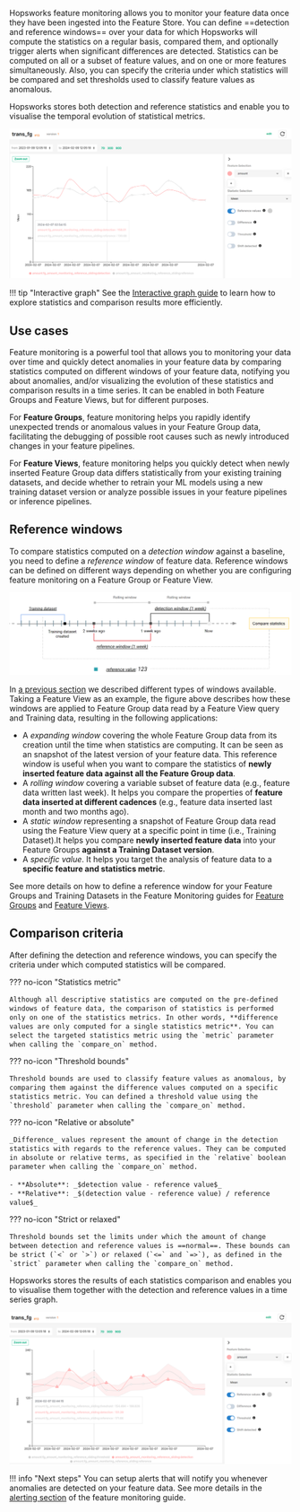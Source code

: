 Hopsworks feature monitoring allows you to monitor your feature data once they have been ingested into the Feature Store. You can define ==detection and reference windows== over your data for which Hopsworks will compute the statistics on a regular basis, compared them, and optionally trigger alerts when significant differences are detected. Statistics can be computed on all or a subset of feature values, and on one or more features simultaneously. Also, you can specify the criteria under which statistics will be compared and set thresholds used to classify feature values as anomalous.

Hopsworks stores both detection and reference statistics and enable you to visualise the temporal evolution of statistical metrics. 

![Reference statistics visualization](../../../assets/images/guides/fs/feature_monitoring/fm-reference-plot.png)

!!! tip "Interactive graph"
    See the [Interactive graph guide](interactive_graph.md) to learn how to explore statistics and comparison results more efficiently.

## Use cases

Feature monitoring is a powerful tool that allows you to monitoring your data over time and quickly detect anomalies in your feature data by comparing statistics computed on different windows of your feature data, notifying you about anomalies, and/or visualizing the evolution of these statistics and comparison results in a time series. It can be enabled in both Feature Groups and Feature Views, but for different purposes.

For **Feature Groups**, feature monitoring helps you rapidly identify unexpected trends or anomalous values in your Feature Group data, facilitating the debugging of possible root causes such as newly introduced changes in your feature pipelines.

For **Feature Views**, feature monitoring helps you quickly detect when newly inserted Feature Group data differs statistically from your existing training datasets, and decide whether to retrain your ML models using a new training dataset version or analyze possible issues in your feature pipelines or inference pipelines.

## Reference windows

To compare statistics computed on a _detection window_ against a baseline, you need to define a _reference window_ of feature data. Reference windows can be defined on different ways depending on whether you are configuring feature monitoring on a Feature Group or Feature View.

![Types of reference windows](../../../assets/images/guides/fs/feature_monitoring/fm-reference-windows.png)

In [a previous section](index.md#statistics-computation-on-windows-of-feature-data) we described different types of windows available. Taking a Feature View as an example, the figure above describes how these windows are applied to Feature Group data read by a Feature View query and Training data, resulting in the following applications:

- A _expanding window_ covering the whole Feature Group data from its creation until the time when statistics are computing. It can be seen as an snapshot of the latest version of your feature data. This reference window is useful when you want to compare the statistics of **newly inserted feature data against all the Feature Group data**.
- A _rolling window_ covering a variable subset of feature data (e.g., feature data written last week). It helps you compare the properties of **feature data inserted at different cadences** (e.g., feature data inserted last month and two months ago). 
- A _static window_ representing a snapshot of Feature Group data read using the Feature View query at a specific point in time (i.e., Training Dataset).It helps you compare **newly inserted feature data** into your Feature Groups **against a Training Dataset version**.
- A _specific value_. It helps you target the analysis of feature data to a **specific feature and statistics metric**.

See more details on how to define a reference window for your Feature Groups and Training Datasets in the Feature Monitoring guides for [Feature Groups](../feature_group/feature_monitoring.md) and [Feature Views](../feature_view/feature_monitoring.md).

## Comparison criteria

After defining the detection and reference windows, you can specify the criteria under which computed statistics will be compared.

??? no-icon "Statistics metric"

    Although all descriptive statistics are computed on the pre-defined windows of feature data, the comparison of statistics is performed only on one of the statistics metrics. In other words, **difference values are only computed for a single statistics metric**. You can select the targeted statistics metric using the `metric` parameter when calling the `compare_on` method.
    
??? no-icon "Threshold bounds"

    Threshold bounds are used to classify feature values as anomalous, by comparing them against the difference values computed on a specific statistics metric. You can defined a threshold value using the `threshold` parameter when calling the `compare_on` method.

??? no-icon "Relative or absolute"

    _Difference_ values represent the amount of change in the detection statistics with regards to the reference values. They can be computed in absolute or relative terms, as specified in the `relative` boolean parameter when calling the `compare_on` method.

    - **Absolute**: _$detection value - reference value$_
    - **Relative**: _$(detection value - reference value) / reference value$_


??? no-icon "Strict or relaxed"

    Threshold bounds set the limits under which the amount of change between detection and reference values is ==normal==. These bounds can be strict (`<` or `>`) or relaxed (`<=` and `=>`), as defined in the `strict` parameter when calling the `compare_on` method.

Hopsworks stores the results of each statistics comparison and enables you to visualise them together with the detection and reference values in a time series graph.

![Threshold and shift visualization](../../../assets/images/guides/fs/feature_monitoring/fm-threshold-plot.png)

!!! info "Next steps" 
    You can setup alerts that will notify you whenever anomalies are detected on your feature data. See more details in the [alerting section](index.md#alerting) of the feature monitoring guide.